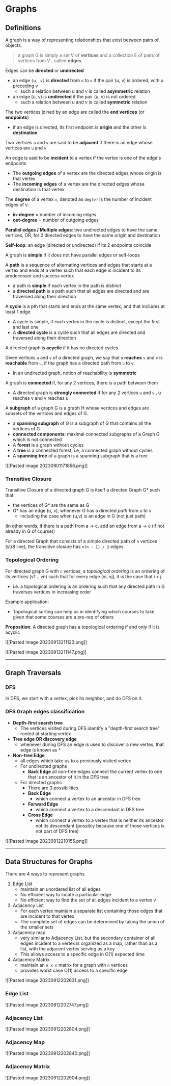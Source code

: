 # Graphs

## Definitions

A graph is a way of representing relationships that exist between pairs of objects.


> a graph G is simply a set V of **vertices** and a collection E of pairs of vertices from V , called **edges**.


Edges can be **directed** or **undirected**
- an edge `(u, v)` is **directed** from `u` to `v` if the pair (u, v) is ordered, with u preceding v
	- such a relation between u and v is called **asymmetric** relation
- an edge (u, v) is **undirected** if the pair (u, v) is not ordered
	- such a relation between u and v is called **symmetric** relation


The two vertices joined by an edge are called the **end vertices** (or **endpoints**)
- if an edge is directed, its first endpoint is **origin** and the other is **destination**


Two vertices `u` and `v` are said to be **adjacent** if there is an edge whose vertices are `u` and `v`


An edge is said to be **incident** to a vertex if the vertex is one of the edge's endpoints
- The **outgoing edges** of a vertex are the directed edges whose origin is that vertex
- The **incoming edges** of a vertex are the directed edges whose destination is that vertex


The **degree** of a vertex `v`, denoted as `deg(v)` is the number of incident edges of v.
- **in-degree** = number of incoming edges
- **out-degree** = number of outgoing edges


**Parallel edges / Multiple edges**: two undirected edges to have the same vertices, OR, for 2 directed edges to have the same origin and destination

**Self-loop**: an edge (directed or undirected) if its 2 endpoints coincide

A graph is **simple** if it does not have parallel edges or self-loops


A **path** is a sequence of alternating vertices and edges that starts at a vertex and ends at a vertex such that each edge is incident to its predecessor and success vertex
- a path is **simple** if each vertex in the path is distinct
- a **directed path** is a path such that all edges are directed and are traversed along their direction

A **cycle** is a pth that starts and ends at the same vertex, and that includes at least 1 edge
- A cycle is simple, if each vertex in the cycle is distinct, except the first and last one
- A **directed cycle** is a cycle such that all edges are directed and traversed along their direction

A directed graph is **acyclic** if it has no directed cycles


Given vertices `u` and `v` of a directed graph, we say that `u` **reaches** `v` and `v` is **reachable** from `u`, if the graph has a directed path from `u` to `v`.
- In an undirected graph, notion of reachability is **symmetric**


A graph is **connected** if, for any 2 vertices, there is a path between them
- A directed graph is **strongly connected** if for any 2 vertices `u` and `v` , u reaches v and v reaches u


A **subgraph** of a graph G is a graph H whose vertices and edges are subsets of the vertices and edges of G.
- a **spanning subgraph** of G is a subgraph of G that contains all the vertices of G
- **connected components**: maximal connected subgraphs of a Graph G which is not connected
- A **forest** is a graph without cycles
- A **tree** is a connected forest, i.e, a connected graph without cycles
- A **spanning tree** of a graph is a spanning subgraph that is a tree


![[Pasted image 20230901171856.png]]


### Transitive Closure

Transitive Closure of a directed graph G is itself a directed Graph G* such that:
- the vertices of G* are the same as G
- G* has an edge (u, v), whenever G has a directed *path* from u to v
	- including the case when (u,v) is an edge in G (not just path)

(in other words, if there is a path from a -> c, add an edge from a -> c (if not already in G of course))

For a directed Graph that consists of a simple directed path of `n` vertices (str8 line), the transitive closure has `n(n - 1) / 2` edges


### Topological Ordering

For directed graph G with `n` vertices, a *topological ordering* is an ordering of its vertices (v1 .. vn) such that for every edge (vi, vj), it is the case that i < j.
- i.e. a topological ordering is an ordering such that any directed path in G traverses vertices in increasing order

Example application:
- Topological sorting can help us in identifying which courses to take given that some courses are a pre-req of others

**Proposition**: A directed graph has a topological ordering if and only if it is acyclic

![[Pasted image 20230913211123.png]]


![[Pasted image 20230913211147.png]]




---


## Graph Traversals

### DFS

In DFS, we start with a vertex, pick its neighbor, and do DFS on it.

### DFS Graph edges classification

- **Depth-first search tree**
	- The vertices visited during DFS identify a "depth-first search tree" rooted at starting vertex
- **Tree edge OR discovery edge**
	- whenever during DFS an edge is used to discover a new vertex, that edge is known as *
- **Non-tree Edge**
	- all edges which take us to a previously visited vertex
	- For undirected graphs
		- **Back Edge** all non-tree edges connect the current vertex to one that is an ancestor of it in the DFS tree
	- For directed graphs
		- There are 3 possibilities
		- **Back Edge**
			- which connect a vertex to an ancestor in DFS tree
		- **Forward Edge**
			- which connect a vertex to a descendant in DFS tree
		- **Cross Edge**
			- which connect a vertex to a vertex that is neither its ancestor not its descendant (possibly because one of those vertices is not part of DFS tree)

![[Pasted image 20230912210155.png]]



---

## Data Structures for Graphs


There are 4 ways to represent graphs
1. Edge List
	- maintain an unordered list of all edges
	- No efficient way to locate a particular edge
	- No efficient way to find the set of all edges incident to a vertex v
2. Adjacency List
	- For each vertex maintain a separate list containing those edges that are incident to that vertex
	- The complete set of edges can be determined by taking the union of the smaller sets
3. Adjacency map
	- very similar to Adjacency List, but the secondary container of all edges incident to a vertex is organized as a map, rather than as a list, with the adjacent vertex serving as a key
	- This allows access to a specific edge in O(1) expected time
4. Adjacency Matrix
	-  maintain an `n x n` matrix for a graph with `n` vertices
	- provides worst case O(1) access to a specific edge

![[Pasted image 20230912202631.png]]

### Edge List

![[Pasted image 20230912202747.png]]


### Adjacency List

![[Pasted image 20230912202804.png]]


### Adjacency Map

![[Pasted image 20230912202840.png]]


### Adjacency Matrix

![[Pasted image 20230912202904.png]]

